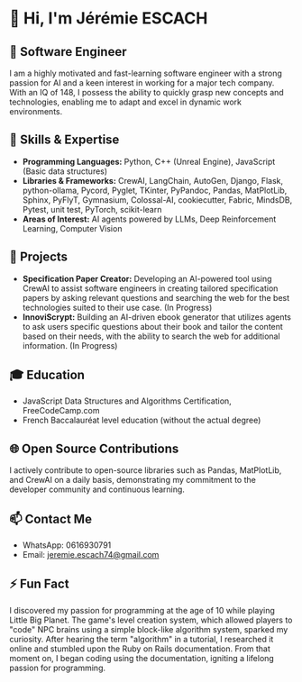 # 👋 Hi, I'm Jérémie ESCACH

## 💼 Software Engineer

I am a highly motivated and fast-learning software engineer with a strong passion for AI and a keen interest in working for a major tech company. With an IQ of 148, I possess the ability to quickly grasp new concepts and technologies, enabling me to adapt and excel in dynamic work environments.

## 🌱 Skills & Expertise

- **Programming Languages:** Python, C++ (Unreal Engine), JavaScript (Basic data structures)
- **Libraries & Frameworks:** CrewAI, LangChain, AutoGen, Django, Flask, python-ollama, Pycord, Pyglet, TKinter, PyPandoc, Pandas, MatPlotLib, Sphinx, PyFlyT, Gymnasium, Colossal-AI, cookiecutter, Fabric, MindsDB, Pytest, unit test, PyTorch, scikit-learn
- **Areas of Interest:** AI agents powered by LLMs, Deep Reinforcement Learning, Computer Vision

## 🚀 Projects

- **Specification Paper Creator:** Developing an AI-powered tool using CrewAI to assist software engineers in creating tailored specification papers by asking relevant questions and searching the web for the best technologies suited to their use case. (In Progress)
- **InnoviScrypt:** Building an AI-driven ebook generator that utilizes agents to ask users specific questions about their book and tailor the content based on their needs, with the ability to search the web for additional information. (In Progress)

## 🎓 Education

- JavaScript Data Structures and Algorithms Certification, FreeCodeCamp.com
- French Baccalauréat level education (without the actual degree)

## 🌐 Open Source Contributions

I actively contribute to open-source libraries such as Pandas, MatPlotLib, and CrewAI on a daily basis, demonstrating my commitment to the developer community and continuous learning.

## 📫 Contact Me

- WhatsApp: 0616930791
- Email: jeremie.escach74@gmail.com

## ⚡ Fun Fact

I discovered my passion for programming at the age of 10 while playing Little Big Planet. The game's level creation system, which allowed players to "code" NPC brains using a simple block-like algorithm system, sparked my curiosity. After hearing the term "algorithm" in a tutorial, I researched it online and stumbled upon the Ruby on Rails documentation. From that moment on, I began coding using the documentation, igniting a lifelong passion for programming.

<!---
Mlcastor/Mlcastor is a ✨ special ✨ repository because its `README.md` (this file) appears on your GitHub profile.
You can click the Preview link to take a look at your changes.
--->
